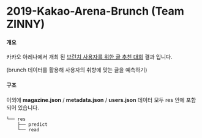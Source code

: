 # 2019-Kakao-Arena-Brunch (Team ZINNY)

#### 개요

카카오 아레나에서 개최 된 [브런치 사용자를 위한 글 추천 대회](https://arena.kakao.com/c/2) 결과 입니다.

(brunch 데이터를 활용해 사용자의 취향에 맞는 글을 예측하기)



#### 구조

이외에 **magazine.json** / **metadata.json** / **users.json** 데이터 모두 res 안에 포함되어 있습니다.

~~~
└── res
    ├── predict
    └── read
~~~



